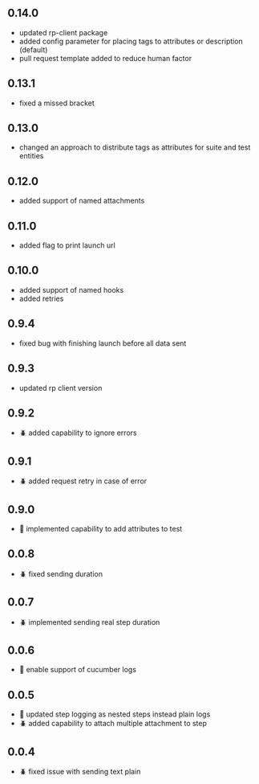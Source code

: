 ## 0.14.0
- updated rp-client package
- added config parameter for placing tags to attributes or description (default)
- pull request template added to reduce human factor

## 0.13.1
- fixed a missed bracket

## 0.13.0
- changed an approach to distribute tags as attributes for suite and test entities

## 0.12.0
- added support of named attachments

## 0.11.0
- added flag to print launch url

## 0.10.0
- added support of named hooks
- added retries

## 0.9.4
- fixed bug with finishing launch before all data sent

## 0.9.3
- updated rp client version

## 0.9.2
- :beetle: added capability to ignore errors

## 0.9.1
- :beetle: added request retry in case of error

## 0.9.0
- :rocket: implemented capability to add attributes to test

## 0.0.8
- :beetle: fixed sending duration

## 0.0.7
- :beetle: implemented sending real step duration

## 0.0.6
- :rocket: enable support of cucumber logs

## 0.0.5
- :rocket: updated step logging as nested steps instead plain logs
- :beetle: added capability to attach multiple attachment to step

## 0.0.4
- :beetle: fixed issue with sending text plain
